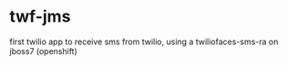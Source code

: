 twf-jms
=======

first twilio app to receive sms from twilio, using a twiliofaces-sms-ra on jboss7 (openshift)
